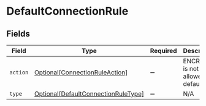# DefaultConnectionRule


## Fields

| Field                                                                                   | Type                                                                                    | Required                                                                                | Description                                                                             |
| --------------------------------------------------------------------------------------- | --------------------------------------------------------------------------------------- | --------------------------------------------------------------------------------------- | --------------------------------------------------------------------------------------- |
| `action`                                                                                | [Optional[ConnectionRuleAction]](../../models/shared/connectionruleaction.md)           | :heavy_minus_sign:                                                                      | ENCRYPT is not allowed in default rule                                                  |
| `type`                                                                                  | [Optional[DefaultConnectionRuleType]](../../models/shared/defaultconnectionruletype.md) | :heavy_minus_sign:                                                                      | N/A                                                                                     |
